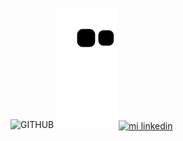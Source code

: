 ![GITHUB](https://user-images.githubusercontent.com/95647164/186765387-a642adb5-0faf-42d4-9729-98b0315a4014.png)
![Snake animation](https://github.com/madushadhanushka/github-readme/blob/output/github-contribution-snake.svg)
<a href="https://www.linkedin.com/in/milagrosza/" target="blank"><img align="center" src="https://cdn.jsdelivr.net/npm/simple-icons@3.0.1/icons/linkedin.svg" alt="mi linkedin" height="20" width="20" /></a>
